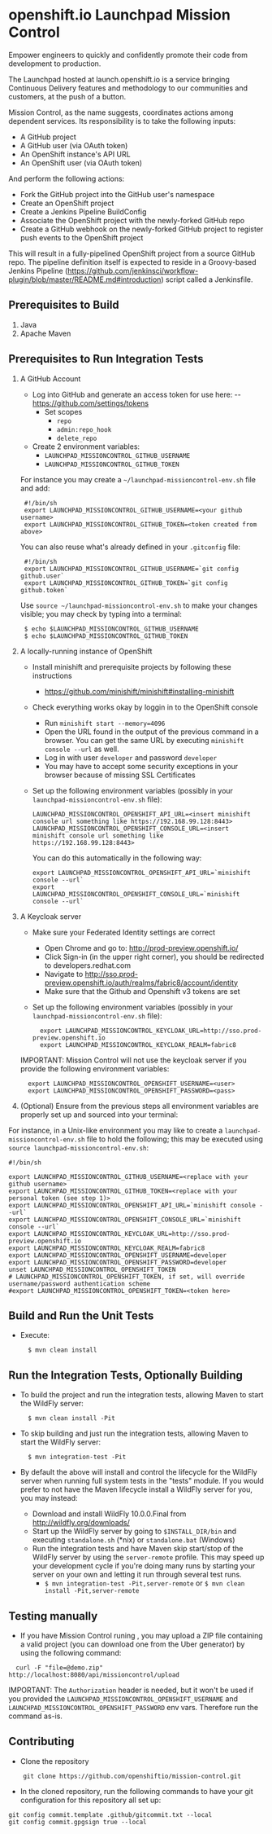 # openshift.io Launchpad Mission Control
Empower engineers to quickly and confidently promote their code from development to production.

The Launchpad hosted at launch.openshift.io is a service bringing Continuous Delivery features and methodology to our communities and customers, at the push of a button.

Mission Control, as the name suggests, coordinates actions among dependent services.  Its responsibility is to take the following inputs:

* A GitHub project
* A GitHub user (via OAuth token)
* An OpenShift instance's API URL
* An OpenShift user (via OAuth token)

And perform the following actions:

* Fork the GitHub project into the GitHub user's namespace
* Create an OpenShift project
* Create a Jenkins Pipeline BuildConfig
* Associate the OpenShift project with the newly-forked GitHub repo
* Create a GitHub webhook on the newly-forked GitHub project to register push events to the OpenShift project

This will result in a fully-pipelined OpenShift project from a source GitHub repo.  The pipeline definition itself is expected to reside in a Groovy-based Jenkins Pipeline (https://github.com/jenkinsci/workflow-plugin/blob/master/README.md#introduction) script called a Jenkinsfile.

Prerequisites to Build
----------------------
1. Java
2. Apache Maven

Prerequisites to Run Integration Tests
--------------------------------------

1. A GitHub Account

    * Log into GitHub and generate an access token for use here:
    --  https://github.com/settings/tokens
        * Set scopes
            * `repo`
            * `admin:repo_hook`
            * `delete_repo`
    * Create 2 environment variables:
        * `LAUNCHPAD_MISSIONCONTROL_GITHUB_USERNAME`
        * `LAUNCHPAD_MISSIONCONTROL_GITHUB_TOKEN`

    For instance you may create a `~/launchpad-missioncontrol-env.sh` file and add:
    
        #!/bin/sh
        export LAUNCHPAD_MISSIONCONTROL_GITHUB_USERNAME=<your github username>
        export LAUNCHPAD_MISSIONCONTROL_GITHUB_TOKEN=<token created from above>
    
    You can also reuse what's already defined in your `.gitconfig` file:
    
        #!/bin/sh
        export LAUNCHPAD_MISSIONCONTROL_GITHUB_USERNAME=`git config github.user`
        export LAUNCHPAD_MISSIONCONTROL_GITHUB_TOKEN=`git config github.token`

    Use `source ~/launchpad-missioncontrol-env.sh` to make your changes visible; you may check by typing into a terminal:

        $ echo $LAUNCHPAD_MISSIONCONTROL_GITHUB_USERNAME
        $ echo $LAUNCHPAD_MISSIONCONTROL_GITHUB_TOKEN

     
2. A locally-running instance of OpenShift 

    * Install minishift and prerequisite projects by following these instructions
        * https://github.com/minishift/minishift#installing-minishift
	
    * Check everything works okay by loggin in to the OpenShift console
        * Run `minishift start --memory=4096`
        * Open the URL found in the output of the previous command in a browser. You can get the same URL by executing `minishift console --url` as well.
        * Log in with user `developer` and password `developer`
        * You may have to accept some security exceptions in your browser because of missing SSL Certificates

    * Set up the following environment variables (possibly in your `launchpad-missioncontrol-env.sh` file):
        ```
        LAUNCHPAD_MISSIONCONTROL_OPENSHIFT_API_URL=<insert minishift console url something like https://192.168.99.128:8443>
        LAUNCHPAD_MISSIONCONTROL_OPENSHIFT_CONSOLE_URL=<insert minishift console url something like https://192.168.99.128:8443>
        ```
        
        You can do this automatically in the following way:       
        ```
        export LAUNCHPAD_MISSIONCONTROL_OPENSHIFT_API_URL=`minishift console --url`
        export LAUNCHPAD_MISSIONCONTROL_OPENSHIFT_CONSOLE_URL=`minishift console --url`
        ```

3. A Keycloak server

    * Make sure your Federated Identity settings are correct
        * Open Chrome and go to: http://prod-preview.openshift.io/
        * Click Sign-in (in the upper right corner), you should be redirected to developers.redhat.com
        * Navigate to http://sso.prod-preview.openshift.io/auth/realms/fabric8/account/identity
        * Make sure that the Github and Openshift v3 tokens are set

    * Set up the following environment variables (possibly in your `launchpad-missioncontrol-env.sh` file): 
      ```
        export LAUNCHPAD_MISSIONCONTROL_KEYCLOAK_URL=http://sso.prod-preview.openshift.io
        export LAUNCHPAD_MISSIONCONTROL_KEYCLOAK_REALM=fabric8
      ```
    IMPORTANT: Mission Control will not use the keycloak server if you provide the following environment variables:
      ```    
        export LAUNCHPAD_MISSIONCONTROL_OPENSHIFT_USERNAME=<user>
        export LAUNCHPAD_MISSIONCONTROL_OPENSHIFT_PASSWORD=<pass>
      ```

4. (Optional) Ensure from the previous steps all environment variables are properly set up and sourced into your terminal:

For instance, in a Unix-like environment you may like to create a `launchpad-missioncontrol-env.sh` file to hold the following; this may be executed using `source launchpad-missioncontrol-env.sh`: 

```
#!/bin/sh 

export LAUNCHPAD_MISSIONCONTROL_GITHUB_USERNAME=<replace with your github username>
export LAUNCHPAD_MISSIONCONTROL_GITHUB_TOKEN=<replace with your personal token (see step 1)>
export LAUNCHPAD_MISSIONCONTROL_OPENSHIFT_API_URL=`minishift console --url`
export LAUNCHPAD_MISSIONCONTROL_OPENSHIFT_CONSOLE_URL=`minishift console --url`
export LAUNCHPAD_MISSIONCONTROL_KEYCLOAK_URL=http://sso.prod-preview.openshift.io
export LAUNCHPAD_MISSIONCONTROL_KEYCLOAK_REALM=fabric8
export LAUNCHPAD_MISSIONCONTROL_OPENSHIFT_USERNAME=developer
export LAUNCHPAD_MISSIONCONTROL_OPENSHIFT_PASSWORD=developer
unset LAUNCHPAD_MISSIONCONTROL_OPENSHIFT_TOKEN
# LAUNCHPAD_MISSIONCONTROL_OPENSHIFT_TOKEN, if set, will override username/password authentication scheme
#export LAUNCHPAD_MISSIONCONTROL_OPENSHIFT_TOKEN=<token here>

``` 
     
Build and Run the Unit Tests
----------------------------

* Execute:

        $ mvn clean install
        
Run the Integration Tests, Optionally Building
----------------------------------------------

* To build the project and run the integration tests, allowing Maven to start the WildFly server:
 
        $ mvn clean install -Pit


* To skip building and just run the integration tests, allowing Maven to start the WildFly server:

        $ mvn integration-test -Pit
        
* By default the above will install and control the lifecycle for the WildFly server when running full system tests in the "tests" module.  If you would prefer to not have the Maven lifecycle install a WildFly server for you, you may instead:
    * Download and install WildFly 10.0.0.Final from http://wildfly.org/downloads/
    * Start up the WildFly server by going to `$INSTALL_DIR/bin` and executing `standalone.sh` (*nix) or `standalone.bat` (Windows)
    * Run the integration tests and have Maven skip start/stop of the WildFly server by using the `server-remote` profile.  This may speed up your development cycle if you're doing many runs by starting your server on your own and letting it run through several test runs.
        * `$ mvn integration-test -Pit,server-remote` or `$ mvn clean install -Pit,server-remote`

Testing manually
----------------------------
* If you have Mission Control runing , you may upload a ZIP file containing a valid project (you can download one from the Uber generator) by using the following command: 
```
  curl -F "file=@demo.zip" http://localhost:8080/api/missioncontrol/upload
```

IMPORTANT: The `Authorization` header is needed, but it won't be used if you provided the `LAUNCHPAD_MISSIONCONTROL_OPENSHIFT_USERNAME` and `LAUNCHPAD_MISSIONCONTROL_OPENSHIFT_PASSWORD` env vars. 
Therefore run the command as-is.
        
Contributing
------------

* Clone the repository
```
	git clone https://github.com/openshiftio/mission-control.git
```

* In the cloned repository, run the following commands to have your git configuration for this repository all set up: 
```
git config commit.template .github/gitcommit.txt --local
git config commit.gpgsign true --local
```
